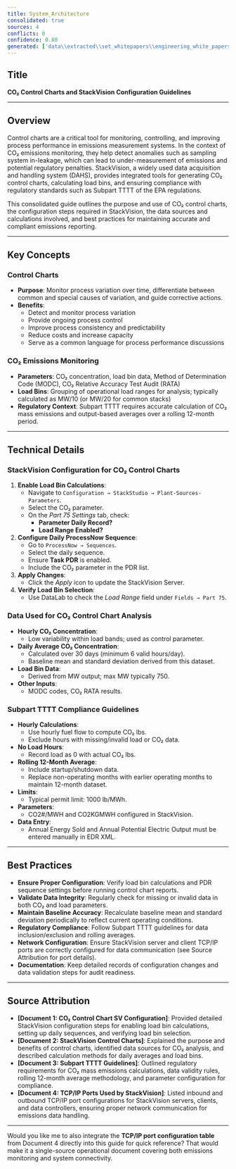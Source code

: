 ```yaml
---
title: System_Architecture
consolidated: true
sources: 4
conflicts: 0
confidence: 0.80
generated: ['data\\extracted\\set_whitepapers\\engineering_white_papers_WhitePapers_ControlCharts_CO2controlchartSVConfigurationdocx_47da83fd.md', 'data\\extracted\\set_whitepapers\\engineering_white_papers_WhitePapers_ControlCharts_StackVisionControlChartspptx_cceae59d.md', 'data\\extracted\\set_whitepapers\\engineering_white_papers_WhitePapers_Regulations_SubpartTTTT-CO2MassEmissions12MonthAverageGuidelinesRev11-01-21pdf_91bcb2f5.md', 'data\\extracted\\set_whitepapers\\engineering_white_papers_WhitePapers_ServerMigration_TCP-IPportsusedbyaStackVisionsystempdf_cf196824.md']  # This would be a timestamp
---
```


## Title
**CO₂ Control Charts and StackVision Configuration Guidelines**

---

## Overview
Control charts are a critical tool for monitoring, controlling, and improving process performance in emissions measurement systems. In the context of CO₂ emissions monitoring, they help detect anomalies such as sampling system in-leakage, which can lead to under-measurement of emissions and potential regulatory penalties. StackVision, a widely used data acquisition and handling system (DAHS), provides integrated tools for generating CO₂ control charts, calculating load bins, and ensuring compliance with regulatory standards such as Subpart TTTT of the EPA regulations.

This consolidated guide outlines the purpose and use of CO₂ control charts, the configuration steps required in StackVision, the data sources and calculations involved, and best practices for maintaining accurate and compliant emissions reporting.

---

## Key Concepts

### Control Charts
- **Purpose**: Monitor process variation over time, differentiate between common and special causes of variation, and guide corrective actions.
- **Benefits**:
  - Detect and monitor process variation
  - Provide ongoing process control
  - Improve process consistency and predictability
  - Reduce costs and increase capacity
  - Serve as a common language for process performance discussions

### CO₂ Emissions Monitoring
- **Parameters**: CO₂ concentration, load bin data, Method of Determination Code (MODC), CO₂ Relative Accuracy Test Audit (RATA)
- **Load Bins**: Grouping of operational load ranges for analysis; typically calculated as MW/10 (or MW/20 for common stacks)
- **Regulatory Context**: Subpart TTTT requires accurate calculation of CO₂ mass emissions and output-based averages over a rolling 12-month period.

---

## Technical Details

### StackVision Configuration for CO₂ Control Charts
1. **Enable Load Bin Calculations**:
   - Navigate to `Configuration → StackStudio → Plant-Sources-Parameters`.
   - Select the CO₂ parameter.
   - On the *Part 75 Settings* tab, check:
     - **Parameter Daily Record?**
     - **Load Range Enabled?**
2. **Configure Daily ProcessNow Sequence**:
   - Go to `ProcessNow → Sequences`.
   - Select the daily sequence.
   - Ensure **Task PDR** is enabled.
   - Include the CO₂ parameter in the PDR list.
3. **Apply Changes**:
   - Click the *Apply* icon to update the StackVision Server.
4. **Verify Load Bin Selection**:
   - Use DataLab to check the *Load Range* field under `Fields → Part 75`.

### Data Used for CO₂ Control Chart Analysis
- **Hourly CO₂ Concentration**:
  - Low variability within load bands; used as control parameter.
- **Daily Average CO₂ Concentration**:
  - Calculated over 30 days (minimum 6 valid hours/day).
  - Baseline mean and standard deviation derived from this dataset.
- **Load Bin Data**:
  - Derived from MW output; max MW typically 750.
- **Other Inputs**:
  - MODC codes, CO₂ RATA results.

### Subpart TTTT Compliance Guidelines
- **Hourly Calculations**:
  - Use hourly fuel flow to compute CO₂ lbs.
  - Exclude hours with missing/invalid load or CO₂ data.
- **No Load Hours**:
  - Record load as 0 with actual CO₂ lbs.
- **Rolling 12-Month Average**:
  - Include startup/shutdown data.
  - Replace non-operating months with earlier operating months to maintain 12-month dataset.
- **Limits**:
  - Typical permit limit: 1000 lb/MWh.
- **Parameters**:
  - CO2#/MWH and CO2KGMWH configured in StackVision.
- **Data Entry**:
  - Annual Energy Sold and Annual Potential Electric Output must be entered manually in EDR XML.

---

## Best Practices
- **Ensure Proper Configuration**: Verify load bin calculations and PDR sequence settings before running control chart reports.
- **Validate Data Integrity**: Regularly check for missing or invalid data in both CO₂ and load parameters.
- **Maintain Baseline Accuracy**: Recalculate baseline mean and standard deviation periodically to reflect current operating conditions.
- **Regulatory Compliance**: Follow Subpart TTTT guidelines for data inclusion/exclusion and rolling averages.
- **Network Configuration**: Ensure StackVision server and client TCP/IP ports are correctly configured for data communication (see Source Attribution for port details).
- **Documentation**: Keep detailed records of configuration changes and data validation steps for audit readiness.

---

## Source Attribution
- **[Document 1: CO₂ Control Chart SV Configuration]**: Provided detailed StackVision configuration steps for enabling load bin calculations, setting up daily sequences, and verifying load bin selection.
- **[Document 2: StackVision Control Charts]**: Explained the purpose and benefits of control charts, identified data sources for CO₂ analysis, and described calculation methods for daily averages and load bins.
- **[Document 3: Subpart TTTT Guidelines]**: Outlined regulatory requirements for CO₂ mass emissions calculations, data validity rules, rolling 12-month average methodology, and parameter configuration for compliance.
- **[Document 4: TCP/IP Ports Used by StackVision]**: Listed inbound and outbound TCP/IP port configurations for StackVision servers, clients, and data controllers, ensuring proper network communication for emissions data handling.

---

Would you like me to also integrate the **TCP/IP port configuration table** from Document 4 directly into this guide for quick reference? That would make it a single-source operational document covering both emissions monitoring and system connectivity.